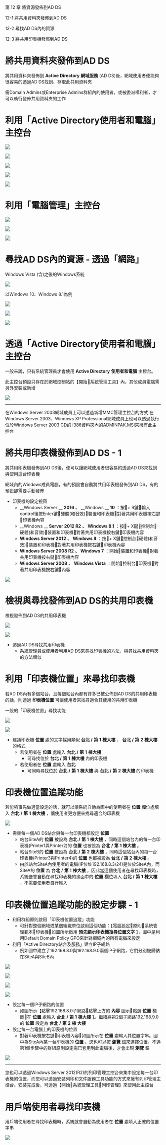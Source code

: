 第 12 章 將資源發佈到AD DS

12\-1 將共用資料夾發佈到AD DS

12\-2 尋找AD DS內的資源

12\-3 將共用印表機發佈到AD DS

# 將共用資料夾發佈到AD DS

將共用資料夾發佈到 __Active Directory__  __網域服務__ \(AD DS\)後，網域使用者便能夠很容易的透過AD DS找到、存取此共用資料夾

需Domain Admins或Enterprise Admins群組內的使用者，或被委派權利者，才可以執行發佈共用資料夾的工作

# 利用「Active Directory使用者和電腦」主控台

![](WS2016AD%E5%BB%BA%E7%BD%AE%E5%AF%A6%E5%8B%99-CA245-Ch12-%E5%B0%87%E8%B3%87%E6%BA%90%E7%99%BC%E4%BD%88%E5%88%B0AD%20DS_0.png)

![](WS2016AD%E5%BB%BA%E7%BD%AE%E5%AF%A6%E5%8B%99-CA245-Ch12-%E5%B0%87%E8%B3%87%E6%BA%90%E7%99%BC%E4%BD%88%E5%88%B0AD%20DS_1.png)

![](WS2016AD%E5%BB%BA%E7%BD%AE%E5%AF%A6%E5%8B%99-CA245-Ch12-%E5%B0%87%E8%B3%87%E6%BA%90%E7%99%BC%E4%BD%88%E5%88%B0AD%20DS_2.png)

![](WS2016AD%E5%BB%BA%E7%BD%AE%E5%AF%A6%E5%8B%99-CA245-Ch12-%E5%B0%87%E8%B3%87%E6%BA%90%E7%99%BC%E4%BD%88%E5%88%B0AD%20DS_3.png)

![](WS2016AD%E5%BB%BA%E7%BD%AE%E5%AF%A6%E5%8B%99-CA245-Ch12-%E5%B0%87%E8%B3%87%E6%BA%90%E7%99%BC%E4%BD%88%E5%88%B0AD%20DS_4.png)

# 利用「電腦管理」主控台

![](WS2016AD%E5%BB%BA%E7%BD%AE%E5%AF%A6%E5%8B%99-CA245-Ch12-%E5%B0%87%E8%B3%87%E6%BA%90%E7%99%BC%E4%BD%88%E5%88%B0AD%20DS_5.png)

![](WS2016AD%E5%BB%BA%E7%BD%AE%E5%AF%A6%E5%8B%99-CA245-Ch12-%E5%B0%87%E8%B3%87%E6%BA%90%E7%99%BC%E4%BD%88%E5%88%B0AD%20DS_6.png)

![](WS2016AD%E5%BB%BA%E7%BD%AE%E5%AF%A6%E5%8B%99-CA245-Ch12-%E5%B0%87%E8%B3%87%E6%BA%90%E7%99%BC%E4%BD%88%E5%88%B0AD%20DS_7.png)

# 尋找AD DS內的資源 - 透過「網路」

Windows Vista \(含\)之後的Windows系統

![](WS2016AD%E5%BB%BA%E7%BD%AE%E5%AF%A6%E5%8B%99-CA245-Ch12-%E5%B0%87%E8%B3%87%E6%BA%90%E7%99%BC%E4%BD%88%E5%88%B0AD%20DS_8.png)

以Windows 10、Windows 8\.1為例

![](WS2016AD%E5%BB%BA%E7%BD%AE%E5%AF%A6%E5%8B%99-CA245-Ch12-%E5%B0%87%E8%B3%87%E6%BA%90%E7%99%BC%E4%BD%88%E5%88%B0AD%20DS_9.png)

![](WS2016AD%E5%BB%BA%E7%BD%AE%E5%AF%A6%E5%8B%99-CA245-Ch12-%E5%B0%87%E8%B3%87%E6%BA%90%E7%99%BC%E4%BD%88%E5%88%B0AD%20DS_10.png)

![](WS2016AD%E5%BB%BA%E7%BD%AE%E5%AF%A6%E5%8B%99-CA245-Ch12-%E5%B0%87%E8%B3%87%E6%BA%90%E7%99%BC%E4%BD%88%E5%88%B0AD%20DS_11.png)

# 透過「Active Directory使用者和電腦」主控台

一般來說，只有系統管理員才會使用 __Active Directory__  __使用者和電腦__ 主控台。

此主控台預設只存在於網域控制站的【開始系統管理工具】內，其他成員電腦需另外安裝或新增

![](WS2016AD%E5%BB%BA%E7%BD%AE%E5%AF%A6%E5%8B%99-CA245-Ch12-%E5%B0%87%E8%B3%87%E6%BA%90%E7%99%BC%E4%BD%88%E5%88%B0AD%20DS_12.png)

---

在Windows Server 2003網域成員上可以透過新增MMC管理主控台的方式
在Windows Server 2003、Windows XP Professional網域成員上也可以透過執行位於Windows Server 2003 CD的 i386資料夾內的ADMINPAK.MSI來擁有此主控台

# 將共用印表機發佈到AD DS - 1

將共用印表機發佈到AD DS後，便可以讓網域使用者很容易的透過AD DS來找到與使用這台印表機

網域內的Windows成員電腦，有的預設會自動將共用印表機發佈到AD DS，有的預設卻需要手動發佈

* 印表機的設定視窗
  * __Windows Server __  __2016__  __、__  __Windows __  __10__ ：按\+ R鍵輸入control後按Enter鍵硬體\(和音效\)裝置和印表機對著共用印表機按右鍵印表機內容
  * __Windows __  __Server 2012 R2__  __、__  __Windows 8\.1__ ：按\+ X鍵控制台硬體\(和音效\)裝置和印表機對著共用印表機按右鍵印表機內容
  * __Windows Server 2012__  __、__  __Windows 8__ ：按\+ X鍵控制台硬體\(和音效\)裝置和印表機對著共用印表機按右鍵印表機內容
  * __Windows Server 2008 R2__  __、__  __Windows 7__ ：開始裝置和印表機對著共用印表機按右鍵印表機內容
  * __Windows Server 2008__  __、__  __Windows Vista__ ：開始控制台印表機對著共用印表機按右鍵內容

![](WS2016AD%E5%BB%BA%E7%BD%AE%E5%AF%A6%E5%8B%99-CA245-Ch12-%E5%B0%87%E8%B3%87%E6%BA%90%E7%99%BC%E4%BD%88%E5%88%B0AD%20DS_13.png)

# 檢視與尋找發佈到AD DS的共用印表機

檢視發佈到AD DS的共用印表機

![](WS2016AD%E5%BB%BA%E7%BD%AE%E5%AF%A6%E5%8B%99-CA245-Ch12-%E5%B0%87%E8%B3%87%E6%BA%90%E7%99%BC%E4%BD%88%E5%88%B0AD%20DS_14.png)

![](WS2016AD%E5%BB%BA%E7%BD%AE%E5%AF%A6%E5%8B%99-CA245-Ch12-%E5%B0%87%E8%B3%87%E6%BA%90%E7%99%BC%E4%BD%88%E5%88%B0AD%20DS_15.png)

* 透過AD DS尋找共用印表機
  * 系統管理員或使用者利用AD DS來尋找印表機的方法，與尋找共用資料夾的方法類似

# 利用「印表機位置」來尋找印表機

若AD DS內有多個站台，且每個站台內都有許多已被公佈到AD DS的共用印表機的話，則透過 __印表機位置__ 可讓使用者來找尋適合其使用的共用印表機

一般的「印表機位置」尋找功能

![](WS2016AD%E5%BB%BA%E7%BD%AE%E5%AF%A6%E5%8B%99-CA245-Ch12-%E5%B0%87%E8%B3%87%E6%BA%90%E7%99%BC%E4%BD%88%E5%88%B0AD%20DS_16.png)

![](WS2016AD%E5%BB%BA%E7%BD%AE%E5%AF%A6%E5%8B%99-CA245-Ch12-%E5%B0%87%E8%B3%87%E6%BA%90%E7%99%BC%E4%BD%88%E5%88%B0AD%20DS_17.png)

* 建議印表機 __位置__ 處的文字採用類似 __台北__  __/__  __第__  __1__  __棟大樓__ 、 __台北__  __/__  __第__  __2__  __棟大樓__ 的格式
  * 若使用者在 __位置__ 處輸入 __台北__  __/__  __第__  __1__  __棟大樓__
    * 可尋找位於 __台北__  __/__  __第__  __1__  __棟大樓__ 內的印表機
  * 若使用者在 __位置__ 處輸入 __台北__
    * 可同時尋找位於 __台北__  __/__  __第__  __1__  __棟大樓__ 與 __台北__  __/__  __第__  __2__  __棟大樓__ 的印表機

# 印表機位置追蹤功能

若能夠事先做適當設定的話，就可以讓系統自動為圖中的使用者在 __位置__ 欄位處填入 __台北__  __/__  __第__  __1__  __棟大樓__ ，讓使用者更方便來找尋適合的印表機

![](WS2016AD%E5%BB%BA%E7%BD%AE%E5%AF%A6%E5%8B%99-CA245-Ch12-%E5%B0%87%E8%B3%87%E6%BA%90%E7%99%BC%E4%BD%88%E5%88%B0AD%20DS_18.png)

* 需替每一個AD DS站台與每一台印表機都設定 __位置__
  * 站台SiteA的 __位置__ 被設為 __台北__  __/__  __第__  __1__  __棟大樓__ ，同時這個站台內的每一台印表機\(Printer1與Printer2\)的 __位置__ 也被設為 __台北__  __/__  __第__  __1__  __棟大樓__ 。
  * 站台SiteB的 __位置__ 被設為 __台北__  __/__  __第__  __2__  __棟大樓__ ，同時這個站台內的每一台印表機\(Printer3與Printer4\)的 __位置__ 也都被設為 __台北__  __/__  __第__  __2__  __棟大樓__ 。
  * 由於站台SiteA內使用者的電腦\(IP位址192\.168\.8\.3/24\)是位於SiteA內，而SiteA的 __位置__ 為 __台北__  __/__  __第__  __1__  __棟大樓__ ，因此當這個使用者在尋找印表機時，系統便會自動在尋找印表機的畫面中的 __位置__ 欄位填入 __台北__  __/__  __第__  __1__  __棟大樓__ ，不需要使用者自行輸入

# 印表機位置追蹤功能的設定步驟 - 1

* 利用群組原則啟用「印表機位置追蹤」功能
  * 可針對整個網域或某個組織單位啟用這個功能：【電腦設定原則系統管理範本印表機如圖所示啟用 __預先顯示印表機搜尋位置文字__ 】，圖中是利用Default Domain Policy GPO來針對網域內的所有電腦來設定
* 利用「Active Directory站台及服務」建立IP子網路
  * 例如圖中建立了192\.168\.8\.0與192\.168\.9\.0兩個IP子網路，它們分別被歸納在SiteA與SiteB內

![](WS2016AD%E5%BB%BA%E7%BD%AE%E5%AF%A6%E5%8B%99-CA245-Ch12-%E5%B0%87%E8%B3%87%E6%BA%90%E7%99%BC%E4%BD%88%E5%88%B0AD%20DS_19.png)

![](WS2016AD%E5%BB%BA%E7%BD%AE%E5%AF%A6%E5%8B%99-CA245-Ch12-%E5%B0%87%E8%B3%87%E6%BA%90%E7%99%BC%E4%BD%88%E5%88%B0AD%20DS_20.png)

![](WS2016AD%E5%BB%BA%E7%BD%AE%E5%AF%A6%E5%8B%99-CA245-Ch12-%E5%B0%87%E8%B3%87%E6%BA%90%E7%99%BC%E4%BD%88%E5%88%B0AD%20DS_21.png)

![](WS2016AD%E5%BB%BA%E7%BD%AE%E5%AF%A6%E5%8B%99-CA245-Ch12-%E5%B0%87%E8%B3%87%E6%BA%90%E7%99%BC%E4%BD%88%E5%88%B0AD%20DS_22.png)

* 設定每一個IP子網路的位置
  * 如圖所示【點擊192\.168\.8\.0子網路點擊上方的 __內容__ 圖示點選 __位置__ 標籤在 __位置__ 處輸入 __台北__  __/__  __第__  __1__  __棟大樓__ 】。繼續將第2個子網路192\.168\.9\.0的 __位置__ 設定為 __台北__  __/__  __第__  __2__  __棟__  __大樓__
* 設定每一台電腦上的印表機的位置
  * 對著印表機按右鍵印表機內容如圖所示在 __位置__ 處輸入其位置字串。圖中為SiteA內某一台印表機的 __位置__ 。您也可以按 __瀏覽__ 鈕來選擇位置，不過第1個步驟中的群組原則設定需已套用到此電腦後，才會出現 __瀏覽__ 鈕

![](WS2016AD%E5%BB%BA%E7%BD%AE%E5%AF%A6%E5%8B%99-CA245-Ch12-%E5%B0%87%E8%B3%87%E6%BA%90%E7%99%BC%E4%BD%88%E5%88%B0AD%20DS_23.png)

---

您也可以透過Windows Server 2012(R2)的列印管理主控台來集中設定每一台印表機的位置，而您可以透過安裝列印和文件服務工具功能的方式來擁有列印管理主控台。安裝完成後，可透過【開始系統管理工具列印管理】來使用此主控台

# 用戶端使用者尋找印表機

用戶端使用者在尋找印表機時，系統就會自動為使用者在 __位置__ 處填入正確的位置字串

![](WS2016AD%E5%BB%BA%E7%BD%AE%E5%AF%A6%E5%8B%99-CA245-Ch12-%E5%B0%87%E8%B3%87%E6%BA%90%E7%99%BC%E4%BD%88%E5%88%B0AD%20DS_24.png)

